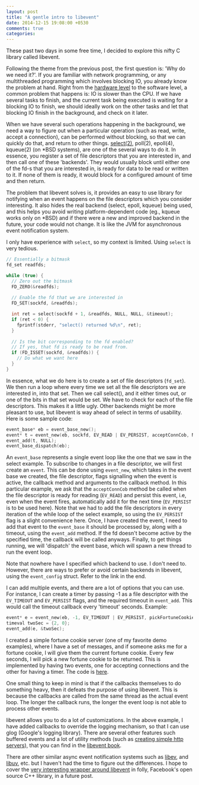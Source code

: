 ```yaml
---
layout: post
title: "A gentle intro to libevent"
date: 2014-12-15 19:08:00 +0530
comments: true
categories: 
---
```

These past two days in some free time, I decided to explore this nifty C library called libevent. 

Following the theme from the previous post, the first question is: 'Why do we need it?'. If you are familiar with network programming, or any multithreaded programming which involves blocking IO, you already know the problem at hand. Right from the <a href="http://en.wikipedia.org/wiki/Direct_memory_access" target="_blank">hardware level</a> to the software level, a common problem that happens is: IO is slower than the CPU. If we have several tasks to finish, and the current task being executed is waiting for a blocking IO to finish, we should ideally work on the other tasks and let that blocking IO finish in the background, and check on it later.

When we have several such operations happening in the background, we need a way to figure out when a particular operation (such as read, write, accept a connection), can be performed without blocking, so that we can quickly do that, and return to other things. <a href="http://linux.die.net/man/2/select" target="_blank">select(2)</a>, poll(2), epoll(4), kqueue(2) (on \*BSD systems), are one of the several ways to do it. In essence, you register a set of file descriptors that you are interested in, and then call one of these 'backends'. They would usually block until either one of the fd-s that you are interested in, is ready for data to be read or written to it. If none of them is ready, it would block for a configured amount of time and then return.

The problem that libevent solves is, it provides an easy to use library for notifying when an event happens on the file descriptors which you consider interesting. It also hides the real backend (select, epoll, kqueue) being used, and this helps you avoid writing platform-dependent code (eg., kqueue works only on \*BSD) and if there were a new and improved backend in the future, your code would not change. It is like the JVM for asynchronous event notification system.

I only have experience with `select`, so my context is limited. Using `select` is very tedious. 
```c
// Essentially a bitmask
fd_set readfds;

while (true) {
  // Zero out the bitmask
  FD_ZERO(&readfds);
  
  // Enable the fd that we are interested in
  FD_SET(sockfd, &readfds);

  int ret = select(sockfd + 1, &readfds, NULL, NULL, &timeout);
  if (ret < 0) {
    fprintf(stderr, "select() returned %d\n", ret);
  }
  
  // Is the bit corresponding to the fd enabled?
  // If yes, that fd is ready to be read from.
  if (FD_ISSET(sockfd, &readfds)) {
    // Do what we want here
  }
}
```

In essence, what we do here is to create a set of file descriptors (`fd_set`). We then run a loop where every time we set all the file descriptors we are interested in, into that set. Then we call select(), and it either times out, or one of the bits in that set would be set. We have to check for each of the file descriptors. This makes it a little ugly. Other backends might be more pleasant to use, but libevent is way ahead of select in terms of usability. Here is some sample code:

```cpp
event_base* eb = event_base_new();
event* t = event_new(eb, sockfd, EV_READ | EV_PERSIST, acceptConnCob, NULL);
event_add(t, NULL);
event_base_dispatch(eb);
```

An `event_base` represents a single event loop like the one that we saw in the select example. To subscribe to changes in a file descriptor, we will first create an `event`. This can be done using `event_new`, which takes in the event base we created, the file descriptor, flags signalling when the event is active, the callback method and arguments to the callback method. In this particular example, we ask that the `acceptConnCob` method be called when the file descriptor is ready for reading (`EV_READ`) and persist this event, i.e, even when the event fires, automatically add it for the next time (`EV_PERSIST` is to be used here). Note that we had to add the file descriptors in every iteration of the while loop of the select example, so using the `EV_PERSIST` flag is a slight convenience here. Once, I have created the event, I need to add that event to the `event_base` it should be processed by, along with a timeout, using the `event_add` method. If the fd doesn't become active by the specified time, the callback will be called anyways. Finally, to get things running, we will 'dispatch' the event base, which will spawn a new thread to run the event loop.

Note that nowhere have I specified which backend to use. I don't need to. However, there are ways to prefer or avoid certain backends in libevent, using the `event_config` struct. Refer to the link in the end.

I can add multiple events, and there are a lot of options that you can use. For instance, I can create a timer by passing -1 as a file descriptor with the `EV_TIMEOUT` and `EV_PERSIST` flags, and the required timeout in `event_add`. This would call the timeout callback every 'timeout' seconds. Example:

```cpp
event* e = event_new(eb, -1, EV_TIMEOUT | EV_PERSIST, pickFortuneCookieCob, NULL);
timeval twoSec = {2, 0};
event_add(e, &twoSec);
```

I created a simple fortune cookie server (one of my favorite demo examples), where I have a set of messages, and if someone asks me for a fortune cookie, I will give them the current fortune cookie. Every few seconds, I will pick a new fortune cookie to be returned. This is implemented by having two events, one for accepting connections and the other for having a timer. The code is <a href="https://gist.github.com/reddragon/e8a706d527bb77822ab3" target="_blank">here</a>.

One small thing to keep in mind is that if the callbacks themselves to do something heavy, then it defeats the purpose of using libevent. This is because the callbacks are called from the same thread as the actual event loop. The longer the callback runs, the longer the event loop is not able to process other events. 

libevent allows you to do a lot of customizations. In the above example, I have added callbacks to override the logging mechanism, so that I can use glog (Google's logging library). There are several other features such buffered events and a lot of utility methods (such as <a href="http://www.wangafu.net/~nickm/libevent-2.0/doxygen/html/http_8h.html" target="_blank">creating simple http servers</a>), that you can find in the <a href="http://www.wangafu.net/~nickm/libevent-book/TOC.html" target="_blank">libevent book</a>.

There are other similar async event notification systems such as <a href="http://software.schmorp.de/pkg/libev.html" target="_blank">libev</a>, and <a href="https://github.com/libuv/libuv">libuv</a>, etc. but I haven't had the time to figure out the differences. I hope to cover the <a href="https://github.com/facebook/folly/blob/8d3b079a75fe1a8cf5811f290642b4f494f13822/folly/io/async/EventBaseManager.h">very interesting wrapper around libevent</a> in folly, Facebook's open source C++ library, in a future post.

